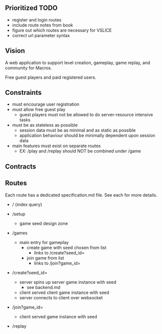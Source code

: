 ## Prioritized TODO

- register and login routes
- include route notes from book
- figure out which routes are necessary for VSLICE
- correct url parameter syntax

## Vision

A web application to support level creation, gameplay, game replay, and community for Macros.

Free guest players and paid registered users.

## Constraints

- must encourage user registration
- must allow free guest play
    - guest players must not be allowed to do server-resource intensive tasks
- must be as stateless as possible
    - session data must be as minimal and as static as possible
    - application behaviour should be minimally dependent upon session data
- main features must exist on separate routes
    - EX: /play and /replay should NOT be combined under /game

## Contracts

## Routes

Each route has a dedicated specification.md file.  See each for more details.

- /  (index query)

- /setup
    - game seed design zone

- /games
    - main entry for gameplay
        - create game with seed chosen from list
            - links to /create?seed_id=<seed>
        - join game from list
            - links to /join?game_id=<game>

- /create?seed_id=<seed>
    - server spins up server game instance with seed
        - see backend.md
    - client served client game instance with seed
    - server connects to client over websocket

- /join?game_id=<game>
    - client served game instance with seed

- /replay
